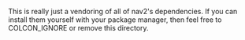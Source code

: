 This is really just a vendoring of all of nav2's dependencies. If you can install them yourself with your package manager, then feel free to COLCON_IGNORE or remove this directory.
